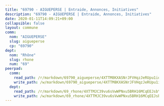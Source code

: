 ```yaml
---
title: "69790 - AIGUEPERSE | Entraide, Annonces, Initiatives"
description: "69790 - AIGUEPERSE | Entraide, Annonces, Initiatives"
date: 2020-01-11T14:09:21+09:00
collapsible: false
layout: commune
comm:
  nom: "AIGUEPERSE"
  slug: aigueperse
  cp: "69790"
dept:
  nom: "Rhône"
  slug: rhone
  num: "69"
peerpad:
  comm:
    read_path: /r/markdown/69790_aigueperse/4XTTM8KXASNrJFVHqzJeRUpu1iqUidujo5iGHbJhTe1S5PmX3
    write_path: /w/markdown/69790_aigueperse/4XTTM8KXASNrJFVHqzJeRUpu1iqUidujo5iGHbJhTe1S5PmX3-K3TgUi7WiicU2ynsq4pisE7bV4j5v4hUGaWQ1DizdodBfJ1gPuYEqKyFMY1a4ASAUPigcB4JpowevVq5rKHenSmxcFoSg34JivrmmM5k4Kh2KxJtZbd36TVy5REt7PxwLtwq1McH
  dept:
    read_path: /r/markdown/69_rhone/4XTTMJC39vu6sVwWPNxu5BRH16MCqEEJsbYu4RNyAxnNmNtVW
    write_path: /w/markdown/69_rhone/4XTTMJC39vu6sVwWPNxu5BRH16MCqEEJsbYu4RNyAxnNmNtVW-K3TgUzVUEXrXvc8NoaD9JfiBpc5MBFP7KZFqLEsm11xqJDEwSVMy7UACp2eYMzek3K6y2WLoyzq5xdKMZeizKNpfHbUBgJcoYSqfidBaPx8RcTCPmdCXhdgeLZLEYHVco5fHD6Pz
---
```


